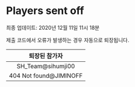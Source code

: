# Players sent off
최종 업데이트: 2020년 12월 11일 11시 18분


제출 코드에서 오류가 발생하는 경우 자동으로 퇴장됩니다.


| 퇴장된 참가자 |
|:---:|
| SH_Team@sihumji00 |
| 404 Not found@JIMINOFF |